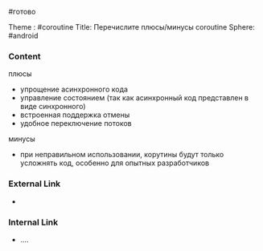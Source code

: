 #готово 

Theme : #coroutine
Title: Перечислите плюсы/минусы coroutine
Sphere: #android 

### Content

плюсы 
-  упрощение асинхронного кода
-  управление состоянием (так как асинхронный код представлен в виде синхронного)
-  встроенная поддержка отмены
-  удобное переключение потоков

минусы
-  при неправильном использовании, корутины будут только усложнять код, особенно для опытных разработчиков


### External Link

- 

### Internal Link

- ....